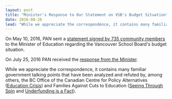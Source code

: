 ```yaml
---
layout: post
title: "Minister's Response to Our Statement on VSB's Budget Situation"
date: 2016-08-26
lead: "While we appreciate the correspondence, it contains many familiar government talking points that have been analyzed and refuted."
---
```


On May 10, 2016, PAN sent a [statement signed by 735 community members]() to the Minister of Education regarding the Vancouver School Board's budget situation.

On July 25, 2016 PAN received the [response from the Minister](/downloads/188180_pan_outgoing.pdf).

While we appreciate the correspondence, it contains many familiar government talking points that have been analyzed and refuted by, among others, the BC Office of the Canadian Centre for Policy Alternatives ([Education Crisis](http://www.policynote.ca/education-crisis/)) and Families Against Cuts to Education ([Seeing Through Spin](https://facebc.wordpress.com/2016/05/16/seeing-through-spin/) and [Underfunding is a Fact](https://facebc.wordpress.com/2016/06/29/underfunding-is-a-fact/)).